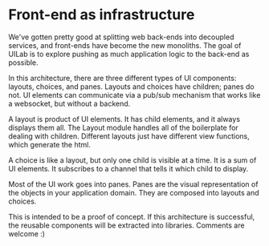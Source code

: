 # Front-end as infrastructure

We've gotten pretty good at splitting web back-ends into decoupled
services, and front-ends have become the new monoliths. The goal of
UILab is to explore pushing as much application logic to the back-end
as possible.

In this architecture, there are three different types of UI
components: layouts, choices, and panes. Layouts and choices have
children; panes do not. UI elements can communicate via a pub/sub
mechanism that works like a websocket, but without a backend.

A layout is product of UI elements. It has child elements, and it
always displays them all. The Layout module handles all of the
boilerplate for dealing with children. Different layouts just have
different view functions, which generate the html.

A choice is like a layout, but only one child is visible at a time. It
is a sum of UI elements. It subscribes to a channel that tells it
which child to display.

Most of the UI work goes into panes. Panes are the visual
representation of the objects in your application domain. They are
composed into layouts and choices.

This is intended to be a proof of concept. If this architecture is
successful, the reusable components will be extracted into
libraries. Comments are welcome :)




